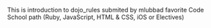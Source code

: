 This is introduction to dojo_rules submited by mlubbad
favorite Code School path (Ruby, JavaScript, HTML & CSS, iOS or Electives)

